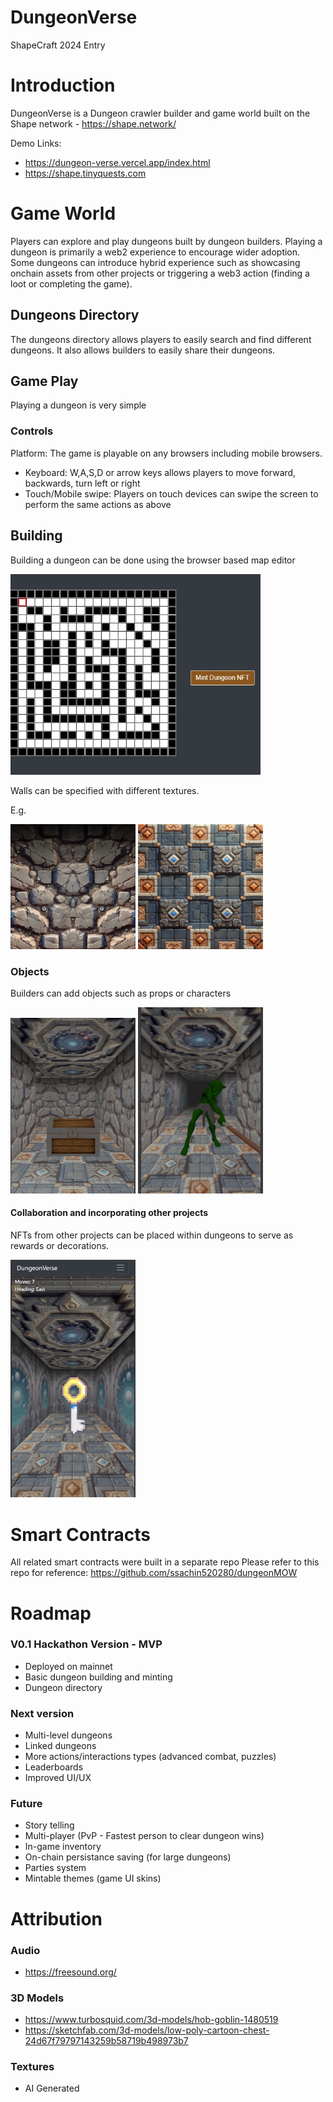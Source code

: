 # DungeonVerse

ShapeCraft 2024 Entry

# Introduction

DungeonVerse is a Dungeon crawler builder and game world built on the Shape network - https://shape.network/

Demo Links:

- https://dungeon-verse.vercel.app/index.html
- https://shape.tinyquests.com

# Game World

Players can explore and play dungeons built by dungeon builders.
Playing a dungeon is primarily a web2 experience to encourage wider adoption.
Some dungeons can introduce hybrid experience such as showcasing onchain assets from other projects or triggering a web3 action (finding a loot or completing the game).

## Dungeons Directory

The dungeons directory allows players to easily search and find different dungeons.
It also allows builders to easily share their dungeons.

## Game Play

Playing a dungeon is very simple

### Controls

Platform: The game is playable on any browsers including mobile browsers.

- Keyboard: W,A,S,D or arrow keys allows players to move forward, backwards, turn left or right
- Touch/Mobile swipe: Players on touch devices can swipe the screen to perform the same actions as above

## Building

Building a dungeon can be done using the browser based map editor

<img src="submission/screenshot/editor.jpg" alt="Treasure Chest" width="400"/>

Walls can be specified with different textures.

E.g.

<img src="app/public/assets/img/rockwall.png" alt="Rock Wall" width="200"/>
<img src="app/public/assets/img/wall3.png" alt="Rock Wall" width="200"/>

### Objects

Builders can add objects such as props or characters

<img src="submission/screenshot/chest.jpg" alt="Treasure Chest" width="200"/>
<img src="submission/screenshot/enemy.jpg" alt="Treasure Chest" width="200"/>

#### Collaboration and incorporating other projects

NFTs from other projects can be placed within dungeons to serve as rewards or decorations.

<img src="submission/screenshot/collab.jpg" alt="Treasure Chest" width="200"/>

# Smart Contracts

All related smart contracts were built in a separate repo
Please refer to this repo for reference:
https://github.com/ssachin520280/dungeonMOW

# Roadmap

### V0.1 Hackathon Version - MVP

- Deployed on mainnet
- Basic dungeon building and minting
- Dungeon directory

### Next version

- Multi-level dungeons
- Linked dungeons
- More actions/interactions types (advanced combat, puzzles)
- Leaderboards
- Improved UI/UX

### Future

- Story telling
- Multi-player (PvP - Fastest person to clear dungeon wins)
- In-game inventory
- On-chain persistance saving (for large dungeons)
- Parties system
- Mintable themes (game UI skins)

# Attribution

### Audio

- https://freesound.org/

### 3D Models

- https://www.turbosquid.com/3d-models/hob-goblin-1480519
- https://sketchfab.com/3d-models/low-poly-cartoon-chest-24d67f79797143259b58719b498973b7

### Textures

- AI Generated
